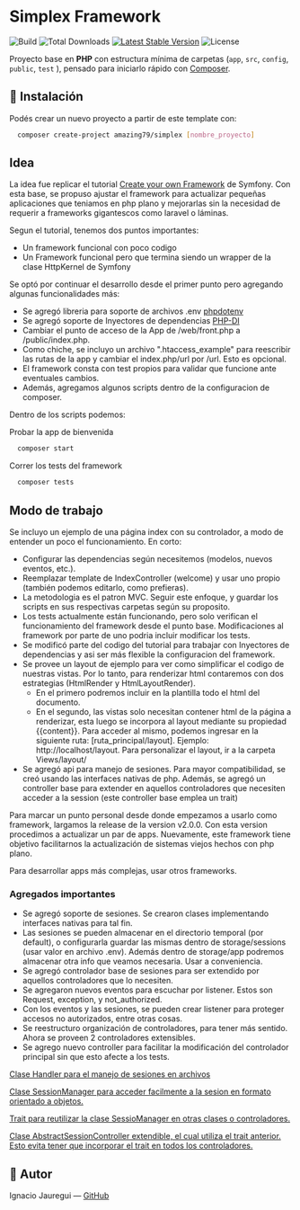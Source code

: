# Simplex Framework

![Build](https://github.com/amazing79/simplex/actions/workflows/phptests.yml/badge.svg)
![Total Downloads](https://img.shields.io/packagist/dt/amazing79/simplex)
[![Latest Stable Version](https://img.shields.io/packagist/v/amazing79/simplex)](https://packagist.org/packages/amazing79/simplex)
![License](https://img.shields.io/packagist/l/amazing79/simplex)


Proyecto base en **PHP** con estructura mínima de carpetas (`app`, `src`, `config`, `public`, `test` ), pensado para iniciarlo rápido con [Composer](https://getcomposer.org/).

## 🚀 Instalación

Podés crear un nuevo proyecto a partir de este template con:

```bash
  composer create-project amazing79/simplex [nombre_proyecto]
```

## Idea

La idea fue replicar el tutorial [Create your own Framework](https://symfony.com/doc/8.0/create_framework/index.html) de Symfony. 
Con esta base, se propuso ajustar el framework para actualizar pequeñas aplicaciones que teniamos en php plano y mejorarlas
sin la necesidad de requerir a frameworks gigantescos como laravel o láminas. 

Segun el tutorial, tenemos dos puntos importantes:

* Un framework funcional con poco codigo
* Un Framework funcional pero que termina siendo un wrapper de la clase HttpKernel de Symfony

Se optó por continuar el desarrollo desde el primer punto pero agregando algunas funcionalidades más:

* Se agregó libreria para soporte de archivos .env [phpdotenv](https://github.com/vlucas/phpdotenv)
* Se agregó soporte de Inyectores de dependencias [PHP-DI](https://php-di.org/) 
* Cambiar el punto de acceso de la App de /web/front.php  a /public/index.php.
* Como chiche, se incluyo un archivo ".htaccess_example" para reescribir las rutas de la app y cambiar el index.php/url por /url. Esto es opcional.
* El framework consta con test propios para validar que funcione ante eventuales cambios.
* Además, agregamos algunos scripts dentro de la configuracion de composer.

Dentro de los scripts podemos: 

Probar la app de bienvenida
```bash
  composer start
```
Correr los tests del framework
```bash
  composer tests
```

## Modo de trabajo

Se incluyo un ejemplo de una página index con su controlador, a modo de entender un poco el funcionamiento. En corto:

* Configurar las dependencias según necesitemos (modelos, nuevos eventos, etc.).
* Reemplazar template de IndexController (welcome) y usar uno propio (también podemos editarlo, como prefieras).
* La metodologia es el patron MVC. Seguir este enfoque, y guardar los scripts en sus respectivas carpetas según su proposito.
* Los tests actualmente están funcionando, pero solo verifican el funcionamiento del framework desde el punto base. Modificaciones 
al framework por parte de uno podria incluir modificar los tests.
* Se modificó parte del codigo del tutorial para trabajar con Inyectores de dependencias y asi ser más flexible la configuracion del framework.
* Se provee un layout de ejemplo para ver como simplificar el codigo de nuestras vistas. Por lo tanto, para renderizar html contaremos con 
 dos estrategias (HtmlRender y HtmlLayoutRender). 
  * En el primero podremos incluir en la plantilla todo el html del documento. 
  * En el segundo, las vistas 
   solo necesitan contener html de la página a renderizar, esta luego se incorpora al layout mediante su propiedad {{content}}. Para acceder al mismo, podemos ingresar en la siguiente
  ruta: [ruta_principal/layout]. Ejemplo: http://localhost/layout. Para personalizar el layout, ir a la carpeta Views/layout/ 
* Se agregó api para manejo de sesiones. Para mayor compatibilidad, se creó usando las interfaces nativas de php. Además, se agregó un controller base para extender 
en aquellos controladores que necesiten acceder a la session (este controller base emplea un trait)

Para marcar un punto personal desde donde empezamos a usarlo como framework, largamos la release de la version v2.0.0. Con esta version procedimos 
a actualizar un par de apps. Nuevamente, este framework tiene objetivo facilitarnos la actualización de sistemas viejos hechos con php plano. 

Para desarrollar apps más complejas, usar otros frameworks.

### Agregados importantes

* Se agregó soporte de sesiones. Se crearon clases implementando interfaces nativas para tal fin. 
* Las sesiones se pueden almacenar en el directorio temporal (por default), o configurarla guardar las mismas dentro de 
 storage/sessions (usar valor en archivo .env). Además dentro de storage/app podremos almacenar otra info que veamos necesaria. 
 Usar a conveniencia. 
* Se agregó controlador base de sesiones para ser extendido por aquellos controladores que lo necesiten.
* Se agregaron nuevos eventos para escuchar por listener. Estos son Request, exception, y not_authorized.
* Con los eventos y las sesiones, se pueden crear listener para proteger accesos no autorizados, entre otras cosas.
* Se reestructuro organización de controladores, para tener más sentido. Ahora se proveen 2 controladores extensibles.
* Se agrego nuevo controller para facilitar la modificación del controlador principal sin que esto afecte a los tests.


[Clase Handler para el manejo de sesiones en archivos](./src/Simplex/Sessions/README.md)

[Clase SessionManager para acceder facilmente a la sesion en formato orientado a objetos.](./src/Simplex/Sessions/README.md#sessionmanager-y-staticsessionmanager)

[Trait para reutilizar la clase SessioManager en otras clases o controladores.](./src/Simplex/Traits/README.md)

[Clase AbstractSessionController extendible, el cual utiliza el trait anterior. Esto evita tener que incorporar el trait en todos los controladores.](./app/Controllers/README.md)


## 🧠 Autor
Ignacio Jauregui — [GitHub](https://github.com/amazing79)
